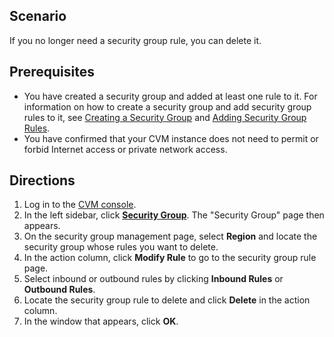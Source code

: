 ## Scenario
If you no longer need a security group rule, you can delete it.

## Prerequisites
- You have created a security group and added at least one rule to it.
For information on how to create a security group and add security group rules to it, see [Creating a Security Group](https://intl.cloud.tencent.com/document/product/213/34271) and [Adding Security Group Rules](https://intl.cloud.tencent.com/document/product/213/34272).
- You have confirmed that your CVM instance does not need to permit or forbid Internet access or private network access.

## Directions
1. Log in to the [CVM console](https://console.cloud.tencent.com/cvm/index).
2. In the left sidebar, click **[Security Group](https://console.cloud.tencent.com/cvm/securitygroup)**. The "Security Group" page then appears.
3. On the security group management page, select **Region** and locate the security group whose rules you want to delete.
4. In the action column, click **Modify Rule** to go to the security group rule page.
5. Select inbound or outbound rules by clicking **Inbound Rules** or **Outbound Rules**.
6. Locate the security group rule to delete and click **Delete** in the action column.
7. In the window that appears, click **OK**.



